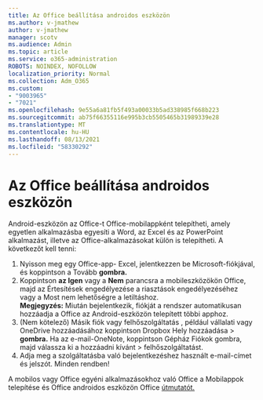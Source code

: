 ```yaml
---
title: Az Office beállítása androidos eszközön
ms.author: v-jmathew
author: v-jmathew
manager: scotv
ms.audience: Admin
ms.topic: article
ms.service: o365-administration
ROBOTS: NOINDEX, NOFOLLOW
localization_priority: Normal
ms.collection: Adm_O365
ms.custom:
- "9003965"
- "7021"
ms.openlocfilehash: 9e55a6a81fb5f493a00033b5ad338985f668b223
ms.sourcegitcommit: ab75f66355116e995b3cb5505465b31989339e28
ms.translationtype: MT
ms.contentlocale: hu-HU
ms.lasthandoff: 08/13/2021
ms.locfileid: "58330292"
---
```

# <a name="set-up-office-apps-for-the-first-time-on-an-android-device"></a>Az Office beállítása androidos eszközön

Android-eszközön az Office-t Office-mobilappként telepítheti, amely egyetlen alkalmazásba egyesíti a Word, az Excel és az PowerPoint alkalmazást, illetve az Office-alkalmazásokat külön is telepítheti. A következőt kell tenni:

1. Nyisson meg egy Office-app- Excel, jelentkezzen be Microsoft-fiókjával, és koppintson a Tovább **gombra.**
2. Koppintson **az Igen** vagy a **Nem** parancsra a  mobileszközökön Office, majd  az Értesítések engedélyezése a riasztások engedélyezéséhez vagy a Most nem lehetőségre a letiltáshoz.\
    **Megjegyzés:** Miután bejelentkezik, fiókját a rendszer automatikusan hozzáadja a Office az Android-eszközön telepített többi apphoz.
3. (Nem kötelező) Másik fiók vagy felhőszolgáltatás , például vállalati vagy OneDrive hozzáadásához koppintson Dropbox Hely hozzáadása  >  **gombra.** Ha az e-mail-OneNote, koppintson Gépház Fiókok gombra, majd válassza ki a hozzáadni kívánt  >  felhőszolgáltatást.
4. Adja meg a szolgáltatásba való bejelentkezéshez használt e-mail-címet és jelszót. Minden rendben!

A mobilos vagy Office egyéni alkalmazásokhoz való Office a Mobilappok telepítése és Office androidos eszközön Office [útmutatót.](https://go.microsoft.com/fwlink/?linkid=2135287)
